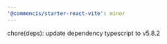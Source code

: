 ```yaml
---
'@commencis/starter-react-vite': minor
---
```


chore(deps): update dependency typescript to v5.8.2
